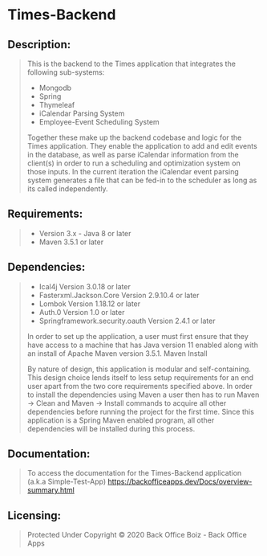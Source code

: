 # Times-Backend                                                                               
## Description:
>  This is the backend to the Times application that integrates the following sub-systems:
>  * Mongodb
>  * Spring
>  * Thymeleaf
>  * iCalendar Parsing System
>  * Employee-Event Scheduling System
>
> Together these make up the backend codebase and logic for the Times application. They enable the application to add and edit events in the database, as well as parse iCalendar information from the client(s) in order to run a scheduling and optimization system on those inputs. In the current iteration the iCalendar event parsing system generates a file that can be fed-in to the scheduler as long as its called independently.
>
>
## Requirements:
>- Version 3.x - Java 8 or later
>- Maven 3.5.1 or later
## Dependencies:
>- Ical4j Version 3.0.18 or later
>- Fasterxml.Jackson.Core Version 2.9.10.4 or later
>- Lombok Version 1.18.12 or later
>- Auth.0 Version 1.0 or later
>- Springframework.security.oauth Version 2.4.1 or later
>
>  In order to set up the application, a user must first ensure that they have access to a machine that has Java version 11 enabled along with an install of Apache Maven version 3.5.1.
Maven Install
>
>  By nature of design, this application is modular and self-containing. This design choice lends itself to less setup requirements for an end user apart from the two core requirements specified above.
In order to install the dependencies using Maven a user then has to run Maven → Clean and Maven → Install commands to acquire all other dependencies before running the project for the first time. Since this application is a Spring Maven enabled program, all other dependencies will be installed during this process.

## Documentation:
> To access the documentation for the Times-Backend application (a.k.a Simple-Test-App) https://backofficeapps.dev/Docs/overview-summary.html


## Licensing:
>
>Protected Under Copyright &copy; 2020 Back Office Boiz - Back Office Apps



